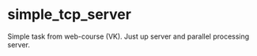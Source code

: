 # simple_tcp_server
Simple task from web-course (VK). Just up server and parallel processing server.
